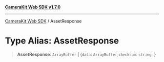 [**CameraKit Web SDK v1.7.0**](../README.md)

***

[CameraKit Web SDK](../globals.md) / AssetResponse

# Type Alias: AssetResponse

> **AssetResponse**: `ArrayBuffer` \| \{`data`: `ArrayBuffer`;`checksum`: `string`; \}
